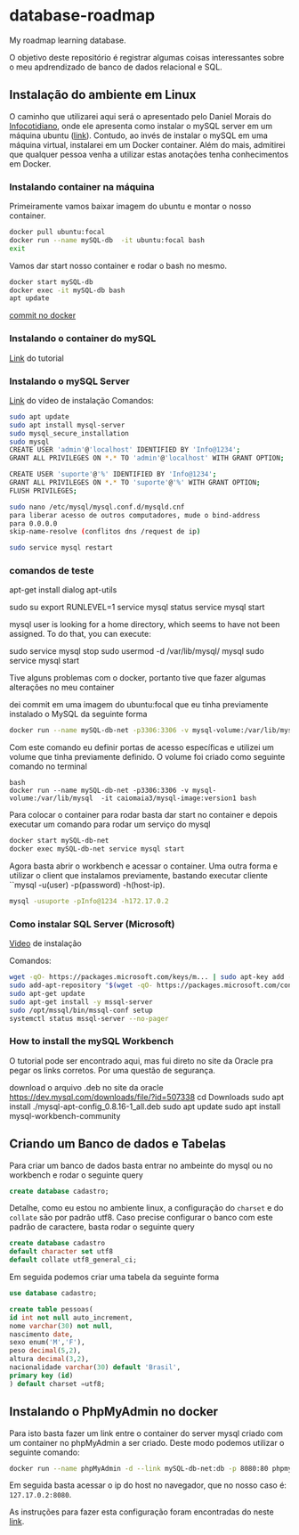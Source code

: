 # database-roadmap
My roadmap learning database.

O objetivo deste repositório é registrar algumas coisas interessantes sobre o meu apdrendizado de banco de dados relacional e SQL.


## Instalação do ambiente em Linux

O caminho que utilizarei aqui será o apresentado pelo Daniel Morais do [Infocotidiano](https://www.youtube.com/channel/UCzSoG5woURgXNNaDjdm6f4Q), onde ele apresenta como instalar o mySQL server em um máquina ubuntu ([link](https://www.youtube.com/watch?v=vt6W_YBHH_E)). Contudo, ao invés de instalar o mySQL em uma máquina virtual, instalarei em um Docker container. Além do mais, admitirei que qualquer pessoa venha a utilizar estas anotações tenha conhecimentos em Docker.

### Instalando container na máquina

Primeiramente vamos baixar imagem do ubuntu e montar o nosso container.

```bash
docker pull ubuntu:focal
docker run --name mySQL-db  -it ubuntu:focal bash
exit
```
Vamos dar start nosso container e rodar o bash no mesmo.

```bash
docker start mySQL-db
docker exec -it mySQL-db bash
apt update
```

[commit no docker](https://www.youtube.com/watch?v=u0_V8Scg9hI)

### Instalando o container do mySQL

[Link](https://techexpert.tips/mysql/mysql-docker-installation/#:~:text=Tutorial%20MySQL%20%2D%20Docker%20Installation%20on,Install%20the%20Docker%20service.&text=Download%20the%20MySQL%20docker%20image%20from%20the%20online%20repository.&text=List%20the%20Docker%20images%20installed%20on%20your%20system.&text=Start%20a%20new%20MySQL%20container%20using%20this%20Docker%20image.) do tutorial

### Instalando o mySQL Server
[Link](https://www.youtube.com/watch?v=vr_2yqOmyFk) do vídeo de instalação
Comandos:

```bash
sudo apt update
sudo apt install mysql-server
sudo mysql_secure_installation
sudo mysql
CREATE USER 'admin'@'localhost' IDENTIFIED BY 'Info@1234';
GRANT ALL PRIVILEGES ON *.* TO 'admin'@'localhost' WITH GRANT OPTION;

CREATE USER 'suporte'@'%' IDENTIFIED BY 'Info@1234';
GRANT ALL PRIVILEGES ON *.* TO 'suporte'@'%' WITH GRANT OPTION;
FLUSH PRIVILEGES;

sudo nano /etc/mysql/mysql.conf.d/mysqld.cnf
para liberar acesso de outros computadores, mude o bind-address
para 0.0.0.0
skip-name-resolve (conflitos dns /request de ip)

sudo service mysql restart

```

### comandos de teste
apt-get install dialog apt-utils

sudo su
export RUNLEVEL=1
service mysql status
service mysql start

mysql user is looking for a home directory, which seems to have not been assigned. To do that, you can execute:

sudo service mysql stop
sudo usermod -d /var/lib/mysql/ mysql
sudo service mysql start

Tive alguns problemas com o docker, portanto tive que fazer algumas alterações no meu container

dei commit em uma imagem do ubuntu:focal que eu tinha previamente instalado o MySQL da seguinte forma

```bash
docker run --name mySQL-db-net -p3306:3306 -v mysql-volume:/var/lib/mysql  -it caiomaia3/mysql-image:version1 bash
```
Com este comando eu definir portas de acesso específicas e utilizei um volume que tinha previamente definido.
O volume foi criado como seguinte comando no terminal

```
bash
docker run --name mySQL-db-net -p3306:3306 -v mysql-volume:/var/lib/mysql  -it caiomaia3/mysql-image:version1 bash
```
Para colocar o container para rodar basta dar start no container e depois executar um comando para rodar um serviço do mysql

```bash
docker start mySQL-db-net
docker exec mySQL-db-net service mysql start
```
Agora basta abrir o workbench e acessar o container. Uma outra forma e utilizar o client que instalamos previamente, bastando executar cliente ``mysql -u(user) -p(password) -h(host-ip).

```bash
mysql -usuporte -pInfo@1234 -h172.17.0.2
```

### Como instalar SQL Server (Microsoft)

[Video](https://www.youtube.com/watch?v=vt6W_YBHH_E) de instalação

Comandos:

```bash
wget -qO- https://packages.microsoft.com/keys/m... | sudo apt-key add -
sudo add-apt-repository "$(wget -qO- https://packages.microsoft.com/config...)"
sudo apt-get update
sudo apt-get install -y mssql-server
sudo /opt/mssql/bin/mssql-conf setup
systemctl status mssql-server --no-pager
```

### How to install the mySQL Workbench

O tutorial pode ser encontrado aqui, mas fui direto no site da Oracle pra pegar os links corretos. Por uma questão de segurança.


download o arquivo .deb no site da oracle
https://dev.mysql.com/downloads/file/?id=507338
cd Downloads
sudo apt install ./mysql-apt-config_0.8.16-1_all.deb
sudo apt update
sudo apt install mysql-workbench-community

## Criando um Banco de dados e Tabelas

Para criar um banco de dados basta entrar no ambeinte do mysql ou no workbench e rodar o seguinte query

```sql
create database cadastro;
```
Detalhe, como eu estou no ambiente linux, a configuração do ``charset`` e do ``collate`` são por padrão utf8. Caso precise configurar o banco com este padrão de caractere, basta rodar o seguinte query

```sql
create database cadastro
default character set utf8
default collate utf8_general_ci;
```

Em seguida podemos criar uma tabela da seguinte forma

```sql
use database cadastro;

create table pessoas(
id int not null auto_increment,
nome varchar(30) not null,
nascimento date,
sexo enum('M','F'),
peso decimal(5,2),
altura decimal(3,2),
nacionalidade varchar(30) default 'Brasil',
primary key (id)
) default charset =utf8;
```

## Instalando o PhpMyAdmin no docker

Para isto basta fazer um link entre o container do server mysql criado com um container no phpMyAdmin a ser criado. Deste modo podemos utilizar o seguinte comando:

```bash
docker run --name phpMyAdmin -d --link mySQL-db-net:db -p 8080:80 phpmyadmin
```

Em seguida basta acessar o ip do host no navegador, que no nosso caso é: ``127.17.0.2:8080``.

As instruções para fazer esta configuração foram encontradas do neste [link](https://hub.docker.com/_/phpmyadmin).